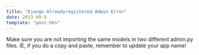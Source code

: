 ```yaml
---
title: "Django Alreadyregistered Admin Error"
date: 2013-09-9
template: "post.hbs"
---
```



Make sure you are not importing the same models in two different admin.py files. IE, if you do a copy and paste, remember to update your app name!